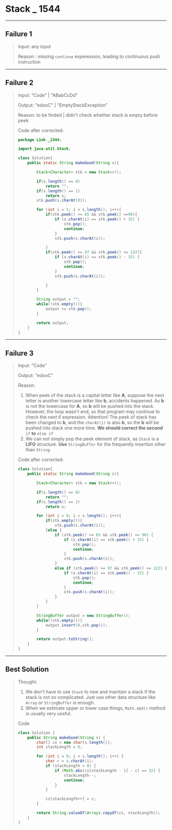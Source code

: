 # Stack _ 1544 #

---

## Failure 1 ##

> Input: any input
>
> Reason : missing ```continue``` experession, leading to continuous push instruction

---

## Failure 2 ##

> Input: "Code" | "ABabCcDd"
>
> Output: "edooC" | "EmptyStackException"
>
> Reason: to be finded | didn't check whether stack is empty before peek
>
> Code after corrected:
>
> ```java
> package Link._1544;
> 
> import java.util.Stack;
> 
> class Solution{
>     public static String makeGood(String s){
> 
>         Stack<Character> stk = new Stack<>();
> 
>         if(s.length() == 0)
>             return "";
>         if(s.length() == 1)
>             return s;
>         stk.push(s.charAt(0));
> 
>         for (int i = 1; i < s.length(); i++){
>             if(stk.peek() >= 65 && stk.peek() <=90){
>                 if (s.charAt(i) == stk.peek() + 32) {
>                     stk.pop();
>                     continue;
>                 }
>                 stk.push(s.charAt(i));
> 
>             }
>             if(stk.peek() >= 97 && stk.peek() <= 122){
>                 if (s.charAt(i) == stk.peek() - 32) {
>                     stk.pop();
>                     continue;
>                 }
>                 stk.push(s.charAt(i));
> 
>             }
>         }
> 
>         String output = "";
>         while(!stk.empty()){
>             output += stk.pop();
>         }
> 
>         return output;
>     }
> }
> ```

---

## Failure 3 ##

> Input: "Code" 
>
> Output: "edooC" 
>
> Reason: 
>
> 1. When peek of the stack is a capital letter like **A**, suppose the next letter is another lowercase letter like **b**, accidents happened. As  **b** is not the lowercase for **A**, so **b** will be pushed into the stack. However, the loop wasn't end, so that program may  continue to check the next if expression. Attention! The peek of stack has been changed to **b**, and the ```charAt(i)``` is also **b**, so the **b** will be pushed into stack one more time. **We should correct the second** ```if``` **to** ```else if```
> 2. We can not simply pop the peek element of stack, as ```Stack``` is a **LIFO** structure. **Use** ```StringBuffer``` for the frequently insertion other than ```String```
>
> Code after corrected:
>
> ```java
> class Solution{
>     public static String makeGood(String s){
> 
>         Stack<Character> stk = new Stack<>();
> 
>         if(s.length() == 0)
>             return "";
>         if(s.length() == 1)
>             return s;
> 
>         for (int i = 0; i < s.length(); i++){
>             if(stk.empty()){
>                 stk.push(s.charAt(i));
>             }else {
>                 if (stk.peek() >= 65 && stk.peek() <= 90) {
>                     if (s.charAt(i) == stk.peek() + 32) {
>                         stk.pop();
>                         continue;
>                     }
>                     stk.push(s.charAt(i));
>                 }
>                 else if (stk.peek() >= 97 && stk.peek() <= 122) {
>                     if (s.charAt(i) == stk.peek() - 32) {
>                         stk.pop();
>                         continue;
>                     }
>                     stk.push(s.charAt(i));
>                 }
>             }
>         }
> 
>         StringBuffer output = new StringBuffer();
>         while(!stk.empty()){
>             output.insert(0,stk.pop());
>         }
> 
>         return output.toString();
>     }
> }
> ```

---

## Best Solution ##

> Thought:
>
> 1.  We don't have to use ```Stack``` to new and maintain a stack if the stack is not so complicated. Just use other data structure like ```Array``` or ```StringBuffer``` is enough.
> 2. When we estimate upper or lower case things, ```Math.abd()``` method is usually very useful.
>
> Code
>
> ```java
> class Solution {
>     public String makeGood(String s) {
>         char[] cs = new char[s.length()];
>         int stackLength = 0;
> 
>         for (int i = 0; i < s.length(); i++) {
>             char c = s.charAt(i);
>             if (stackLength > 0) {
>                 if (Math.abs(cs[stackLength - 1] - c) == 32) {
>                     stackLength--;
>                     continue;
>                 }
>             }
> 
>             cs[stackLength++] = c;
>         }
> 
>         return String.valueOf(Arrays.copyOf(cs, stackLength));
>     }
> }
> ```
>
> 
